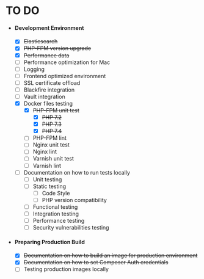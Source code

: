 # TO DO

- #### Development Environment
    - [x] ~~Elasticsearch~~
    - [x] ~~PHP-FPM version upgrade~~
    - [x] ~~Performance data~~
    - [ ] Performance optimization for Mac
    - [ ] Logging
    - [ ] Frontend optimized environment
    - [ ] SSL certificate offload
    - [ ] Blackfire integration
    - [ ] Vault integration
    - [x] Docker files testing
        - [x] ~~PHP-FPM unit test~~
            - [x] ~~PHP 7.2~~        
            - [x] ~~PHP 7.3~~        
            - [x] ~~PHP 7.4~~        
        - [ ] PHP-FPM lint
        - [ ] Nginx unit test
        - [ ] Nginx lint
        - [ ] Varnish unit test
        - [ ] Varnish lint
    - [ ] Documentation on how to run tests locally
        - [ ] Unit testing
        - [ ] Static testing
            - [ ] Code Style
            - [ ] PHP version compatibility
        - [ ] Functional testing
        - [ ] Integration testing
        - [ ] Performance testing
        - [ ] Security vulnerabilities testing
- #### Preparing Production Build
    - [x] ~~Documentation on how to build an image for production  environment~~ 
    - [x] ~~Documentation on how to set Composer Auth credentials~~
    - [ ] Testing production images locally